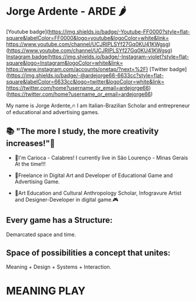 # Jorge Ardente - ARDE 🌶️

[Youtube badge](https://img.shields.io/badge/-Youtube-FF0000?style=flat-square&labelColor=FF0000&logo=youtube&logoColor=white&link=
https://www.youtube.com/channel/UCJRIPLSYf27Gq0KU41KWgsg)(https://www.youtube.com/channel/UCJRIPLSYf27Gq0KU41KWgsg)
[Instagram badge(https://img.shields.io/badge/-Instagram-violet?style=flat-square&logo=Instagram&logoColor=white&link=
https://www.instagram.com/accounts/onetap/?next=%2F)](https://www.instagram.com/accounts/onetap/?next=%2F)
[Twitter badge](https://img.shields.io/badge/-@ardejorge66-6633cc?style=flat-square&labelColor=6633cc&logo=twitter&logoColor=white&link=
https://twitter.com/home?username_or_email=ardejorge66)(https://twitter.com/home?username_or_email=ardejorge66) 


My name is Jorge Ardente,🔥 I am Italian-Brazilian Scholar and entrepreneur of educational and advertising games.

## 📚 "The more I study, the more creativity increases!"🧠

- 💪I'm Carioca - Calabres! I currently live in São Lourenço - Minas Gerais At the time!!!

- 🎲Freelance in Digital Art and Developer of Educational Game and Advertising Game.

- 🎨Art Education and Cultural Anthropology Scholar, Infogravure Artist and Designer-Developer in digital game.🎮

## Every game has a Structure:
   Demarcated space and time.
   
## Space of possibilities a concept that unites:
   Meaning + Design + Systems + Interaction.
   
# **MEANING PLAY**








